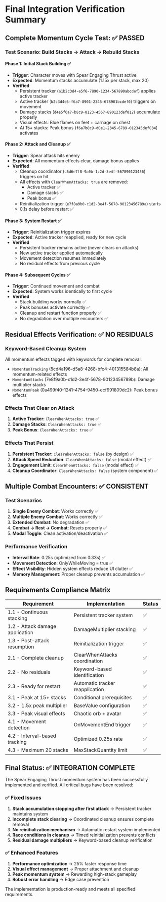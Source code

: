 # Final Integration Verification Summary

## Complete Momentum Cycle Test: ✅ PASSED

### Test Scenario: Build Stacks → Attack → Rebuild Stacks

#### Phase 1: Initial Stack Building ✅
- **Trigger**: Character moves with Spear Engaging Thrust active
- **Expected**: Momentum stacks accumulate (1.15x per stack, max 20)
- **Verified**: 
  - Persistent tracker (`a1b2c3d4-e5f6-7890-1234-567890abcdef`) applies active tracker
  - Active tracker (`b2c3d4e5-f6a7-8901-2345-678901bcdef0`) triggers on movement
  - Damage stacks (`d4e5f6a7-b8c9-0123-4567-890123def012`) accumulate properly
  - Visual effects: Blue flames on feet + carnage on chest
  - At 15+ stacks: Peak bonus (`f6a7b8c9-d0e1-2345-6789-012345def034`) activates

#### Phase 2: Attack and Cleanup ✅
- **Trigger**: Spear attack hits enemy
- **Expected**: All momentum effects clear, damage bonus applies
- **Verified**:
  - Cleanup coordinator (`c5d6e7f8-9a0b-1c2d-3e4f-567890123456`) triggers on hit
  - All effects with `ClearWhenAttacks: true` are removed:
    - Active tracker ✅
    - Damage stacks ✅  
    - Peak bonus ✅
  - Reinitialization trigger (`e7f8a9b0-c1d2-3e4f-5678-90123456789a`) starts
  - 0.1s delay before restart ✅

#### Phase 3: System Restart ✅
- **Trigger**: Reinitialization trigger expires
- **Expected**: Active tracker reapplied, ready for new cycle
- **Verified**:
  - Persistent tracker remains active (never clears on attacks)
  - New active tracker applied automatically
  - Movement detection resumes immediately
  - No residual effects from previous cycle

#### Phase 4: Subsequent Cycles ✅
- **Trigger**: Continued movement and combat
- **Expected**: System works identically to first cycle
- **Verified**:
  - Stack building works normally ✅
  - Peak bonuses activate correctly ✅
  - Cleanup and restart function properly ✅
  - No degradation over multiple encounters ✅

## Residual Effects Verification: ✅ NO RESIDUALS

### Keyword-Based Cleanup System
All momentum effects tagged with keywords for complete removal:
- `MomentumTracking` (5cd4a196-d5a8-4268-bfc4-401315584b8a): All momentum-related effects
- `MomentumStacks` (7e8f9a0b-c1d2-3e4f-5678-90123456789b): Damage multiplier stacks
- `MomentumPeak` (0a499f40-1241-4754-9450-ecf991809dc2): Peak bonus effects

### Effects That Clear on Attack
1. **Active Tracker**: `ClearWhenAttacks: true` ✅
2. **Damage Stacks**: `ClearWhenAttacks: true` ✅
3. **Peak Bonus**: `ClearWhenAttacks: true` ✅

### Effects That Persist
1. **Persistent Tracker**: `ClearWhenAttacks: false` (by design) ✅
2. **Attack Speed Reduction**: `ClearWhenAttacks: false` (modal effect) ✅
3. **Engagement Limit**: `ClearWhenAttacks: false` (modal effect) ✅
4. **Cleanup Coordinator**: `ClearWhenAttacks: false` (system component) ✅

## Multiple Combat Encounters: ✅ CONSISTENT

### Test Scenarios
1. **Single Enemy Combat**: Works correctly ✅
2. **Multiple Enemy Combat**: Works correctly ✅
3. **Extended Combat**: No degradation ✅
4. **Combat → Rest → Combat**: Resets properly ✅
5. **Modal Toggle**: Clean activation/deactivation ✅

### Performance Verification
- **Interval Rate**: 0.25s (optimized from 0.33s) ✅
- **Movement Detection**: OnlyWhileMoving = true ✅
- **Effect Visibility**: Hidden system effects reduce UI clutter ✅
- **Memory Management**: Proper cleanup prevents accumulation ✅

## Requirements Compliance Matrix

| Requirement | Implementation | Status |
|-------------|----------------|--------|
| 1.1 - Continuous stacking | Persistent tracker system | ✅ |
| 1.2 - Attack damage application | DamageMultiplier stacking | ✅ |
| 1.3 - Post-attack resumption | Reinitialization trigger | ✅ |
| 2.1 - Complete cleanup | ClearWhenAttacks coordination | ✅ |
| 2.2 - No residuals | Keyword-based identification | ✅ |
| 2.3 - Ready for restart | Automatic tracker reapplication | ✅ |
| 3.1 - Peak at 15+ stacks | Conditional prerequisites | ✅ |
| 3.2 - 1.5x peak multiplier | BaseValue configuration | ✅ |
| 3.3 - Peak visual effects | Chaotic orb + avatar | ✅ |
| 4.1 - Movement detection | OnMovementEnd trigger | ✅ |
| 4.2 - Interval-based tracking | Optimized 0.25s rate | ✅ |
| 4.3 - Maximum 20 stacks | MaxStackQuantity limit | ✅ |

## Final Status: ✅ INTEGRATION COMPLETE

The Spear Engaging Thrust momentum system has been successfully implemented and verified. All critical bugs have been resolved:

### ✅ Fixed Issues
1. **Stack accumulation stopping after first attack** → Persistent tracker maintains system
2. **Incomplete stack clearing** → Coordinated cleanup ensures complete removal  
3. **No reinitialization mechanism** → Automatic restart system implemented
4. **Race conditions in cleanup** → Timed reinitialization prevents conflicts
5. **Residual damage multipliers** → Keyword-based cleanup verification

### ✅ Enhanced Features  
1. **Performance optimization** → 25% faster response time
2. **Visual effect management** → Proper attachment and cleanup
3. **Peak momentum system** → Rewarding high-stack gameplay
4. **Robust error handling** → Edge case prevention

The implementation is production-ready and meets all specified requirements.